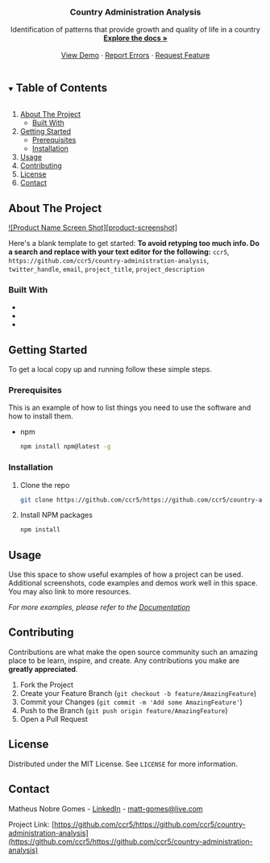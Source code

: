 <p align="center">
  <h3 align="center">Country Administration Analysis</h3>
  <p align="center">
    Identification of patterns that provide growth and quality of life in a country
    <br />
    <a href="https://github.com/ccr5/https://github.com/ccr5/country-administration-analysis"><strong>Explore the docs »</strong></a>
    <br />
    <br />
    <a href="https://github.com/ccr5/https://github.com/ccr5/country-administration-analysis">View Demo</a>
    ·
    <a href="https://github.com/ccr5/https://github.com/ccr5/country-administration-analysis/issues">Report Errors</a>
    ·
    <a href="https://github.com/ccr5/https://github.com/ccr5/country-administration-analysis/issues">Request Feature</a>
  </p>
</p>

<details open="open">
  <summary><h2 style="display: inline-block">Table of Contents</h2></summary>
  <ol>
    <li>
      <a href="#about-the-project">About The Project</a>
      <ul>
        <li><a href="#built-with">Built With</a></li>
      </ul>
    </li>
    <li>
      <a href="#getting-started">Getting Started</a>
      <ul>
        <li><a href="#prerequisites">Prerequisites</a></li>
        <li><a href="#installation">Installation</a></li>
      </ul>
    </li>
    <li><a href="#usage">Usage</a></li>
    <li><a href="#contributing">Contributing</a></li>
    <li><a href="#license">License</a></li>
    <li><a href="#contact">Contact</a></li>
  </ol>
</details>

## About The Project

[![Product Name Screen Shot][product-screenshot]](https://example.com)

Here's a blank template to get started:
**To avoid retyping too much info. Do a search and replace with your text editor for the following:**
`ccr5`, `https://github.com/ccr5/country-administration-analysis`, `twitter_handle`, `email`, `project_title`, `project_description`


### Built With

* []()
* []()
* []()

## Getting Started

To get a local copy up and running follow these simple steps.

### Prerequisites

This is an example of how to list things you need to use the software and how to install them.
* npm
  ```sh
  npm install npm@latest -g
  ```

### Installation

1. Clone the repo
   ```sh
   git clone https://github.com/ccr5/https://github.com/ccr5/country-administration-analysis.git
   ```
2. Install NPM packages
   ```sh
   npm install
   ```

## Usage

Use this space to show useful examples of how a project can be used. Additional screenshots, code examples and demos work well in this space. You may also link to more resources.

_For more examples, please refer to the [Documentation](https://example.com)_

## Contributing

Contributions are what make the open source community such an amazing place to be learn, inspire, and create. Any contributions you make are **greatly appreciated**.

1. Fork the Project
2. Create your Feature Branch (`git checkout -b feature/AmazingFeature`)
3. Commit your Changes (`git commit -m 'Add some AmazingFeature'`)
4. Push to the Branch (`git push origin feature/AmazingFeature`)
5. Open a Pull Request

## License

Distributed under the MIT License. See `LICENSE` for more information.

## Contact

Matheus Nobre Gomes - [LinkedIn](https://linkedin.com/in/mattnobre) - matt-gomes@live.com

Project Link: [https://github.com/ccr5/https://github.com/ccr5/country-administration-analysis](https://github.com/ccr5/https://github.com/ccr5/country-administration-analysis)
